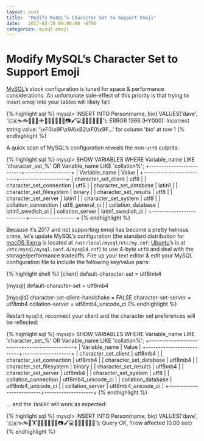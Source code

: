 ```yaml
---
layout: post
title:  "Modify MySQL’s Character Set to Support Emoji"
date:   2017-03-30 00:00:00 -0700
categories: mysql emoji
---
```


# Modify MySQL’s Character Set to Support Emoji

[MySQL](https://www.mysql.com)’s stock configuration is tuned for space & performance considerations. An unfortunate side-effect of this priority is that trying to insert emoji into your tables will likely fail:

{% highlight sql %}
mysql> INSERT INTO Person(name, bio) VALUES('dave', '🇨🇦☕️🚲🏁🏋🏻☀️🍗🍖🍔🌮🌯🍣📷🖌💻📖🍺🍷😴😴😴');
ERROR 1366 (HY000): Incorrect string value: '\xF0\x9F\x9A\xB2\xF0\x9F...' for column 'bio' at row 1
{% endhighlight %}

A quick scan of MySQL’s configuration reveals the non-`utf8` culprits:

{% highlight sql %}
mysql> SHOW VARIABLES WHERE Variable_name LIKE 'character\_set\_%' OR Variable_name LIKE 'collation%';
+--------------------------+-------------------+
| Variable_name            | Value             |
+--------------------------+-------------------+
| character_set_client     | utf8              |
| character_set_connection | utf8              |
| character_set_database   | latin1            |
| character_set_filesystem | binary            |
| character_set_results    | utf8              |
| character_set_server     | latin1            |
| character_set_system     | utf8              |
| collation_connection     | utf8_general_ci   |
| collation_database       | latin1_swedish_ci |
| collation_server         | latin1_swedish_ci |
+--------------------------+-------------------+
{% endhighlight %}

Because it’s 2017 and not supporting emoji has become a pretty heinous crime, let’s update MySQL’s configuration (the standard distribution for [macOS Sierra](http://www.apple.com/macos/sierra/) is located at `/usr/local/mysql/etc/my.cnf`; [Ubuntu](https://www.ubuntu.com)’s is at `/etc/mysql/mysql.conf.d/mysqld.cnf`) to use 4-byte `utf8` and deal with the storage/performance tradeoffs. Fire up your text editor & edit your MySQL configuration file to include the following key/value pairs:

{% highlight shell %}
[client]
default-character-set = utf8mb4

[mysql]
default-character-set = utf8mb4

[mysqld]
character-set-client-handshake = FALSE
character-set-server = utf8mb4
collation-server = utf8mb4_unicode_ci
{% endhighlight %}

Restart `mysqld`, reconnect your client and the character set preferences will be reflected:

{% highlight sql  %}
mysql> SHOW VARIABLES WHERE Variable_name LIKE 'character\_set\_%' OR Variable_name LIKE 'collation%';
+--------------------------+--------------------+
| Variable_name            | Value              |
+--------------------------+--------------------+
| character_set_client     | utf8mb4            |
| character_set_connection | utf8mb4            |
| character_set_database   | utf8mb4            |
| character_set_filesystem | binary             |
| character_set_results    | utf8mb4            |
| character_set_server     | utf8mb4            |
| character_set_system     | utf8               |
| collation_connection     | utf8mb4_unicode_ci |
| collation_database       | utf8mb4_unicode_ci |
| collation_server         | utf8mb4_unicode_ci |
+--------------------------+--------------------+
{% endhighlight %}

… and the `INSERT` will work as expected:

{% highlight sql %}
mysql> INSERT INTO Person(name, bio) VALUES('dave', '🇨🇦☕️🚲🏁🏋🍗🍖🍔🌮🌯🍣📷🖌💻📖🍺🍷😴😴😴');
Query OK, 1 row affected (0.00 sec)
{% endhighlight %}
